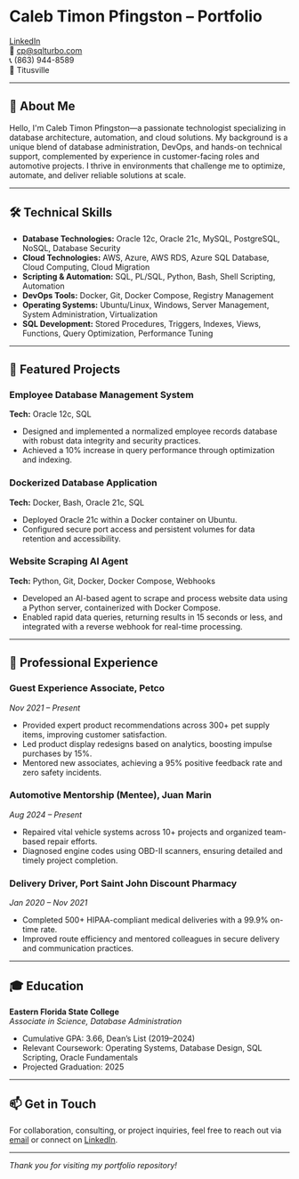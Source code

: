 # Caleb Timon Pfingston – Portfolio

[LinkedIn](https://www.linkedin.com/in/cpsqlturbo)  
📧 cp@sqlturbo.com  
📞 (863) 944-8589  
📍 Titusville

---

## 👋 About Me

Hello, I'm Caleb Timon Pfingston—a passionate technologist specializing in database architecture, automation, and cloud solutions. My background is a unique blend of database administration, DevOps, and hands-on technical support, complemented by experience in customer-facing roles and automotive projects. I thrive in environments that challenge me to optimize, automate, and deliver reliable solutions at scale.

---

## 🛠️ Technical Skills

- **Database Technologies:** Oracle 12c, Oracle 21c, MySQL, PostgreSQL, NoSQL, Database Security
- **Cloud Technologies:** AWS, Azure, AWS RDS, Azure SQL Database, Cloud Computing, Cloud Migration
- **Scripting & Automation:** SQL, PL/SQL, Python, Bash, Shell Scripting, Automation
- **DevOps Tools:** Docker, Git, Docker Compose, Registry Management
- **Operating Systems:** Ubuntu/Linux, Windows, Server Management, System Administration, Virtualization
- **SQL Development:** Stored Procedures, Triggers, Indexes, Views, Functions, Query Optimization, Performance Tuning

---

## 📂 Featured Projects

### Employee Database Management System
**Tech:** Oracle 12c, SQL  
- Designed and implemented a normalized employee records database with robust data integrity and security practices.
- Achieved a 10% increase in query performance through optimization and indexing.

### Dockerized Database Application
**Tech:** Docker, Bash, Oracle 21c, SQL  
- Deployed Oracle 21c within a Docker container on Ubuntu.
- Configured secure port access and persistent volumes for data retention and accessibility.

### Website Scraping AI Agent
**Tech:** Python, Git, Docker, Docker Compose, Webhooks  
- Developed an AI-based agent to scrape and process website data using a Python server, containerized with Docker Compose.
- Enabled rapid data queries, returning results in 15 seconds or less, and integrated with a reverse webhook for real-time processing.

---

## 💼 Professional Experience

### Guest Experience Associate, Petco
*Nov 2021 – Present*  
- Provided expert product recommendations across 300+ pet supply items, improving customer satisfaction.
- Led product display redesigns based on analytics, boosting impulse purchases by 15%.
- Mentored new associates, achieving a 95% positive feedback rate and zero safety incidents.

### Automotive Mentorship (Mentee), Juan Marin
*Aug 2024 – Present*  
- Repaired vital vehicle systems across 10+ projects and organized team-based repair efforts.
- Diagnosed engine codes using OBD-II scanners, ensuring detailed and timely project completion.

### Delivery Driver, Port Saint John Discount Pharmacy
*Jan 2020 – Nov 2021*  
- Completed 500+ HIPAA-compliant medical deliveries with a 99.9% on-time rate.
- Improved route efficiency and mentored colleagues in secure delivery and communication practices.

---

## 🎓 Education

**Eastern Florida State College**  
*Associate in Science, Database Administration*  
- Cumulative GPA: 3.66, Dean’s List (2019–2024)
- Relevant Coursework: Operating Systems, Database Design, SQL Scripting, Oracle Fundamentals
- Projected Graduation: 2025

---

## 📫 Get in Touch

For collaboration, consulting, or project inquiries, feel free to reach out via [email](mailto:cp@sqlturbo.com) or connect on [LinkedIn](https://www.linkedin.com/in/cpsqlturbo).

---

*Thank you for visiting my portfolio repository!*
